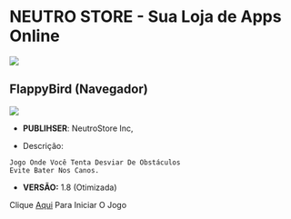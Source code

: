 # NEUTRO STORE - Sua Loja de Apps Online
![](https://cdn1.neutrojogos.ga/upload/a_1622917361985.jpg)


## FlappyBird (Navegador)
![](https://cdn1.neutrojogos.ga/upload/flappy-bird/logo.png?img=user-01)

* **PUBLIHSER**: NeutroStore Inc,

* Descrição:

```
Jogo Onde Você Tenta Desviar De Obstáculos
Evite Bater Nos Canos.
```

* **VERSÃO:** 1.8 (Otimizada)

Clique [Aqui](https://store.neutrojogos.ga/flappy-bird) Para Iniciar O Jogo

